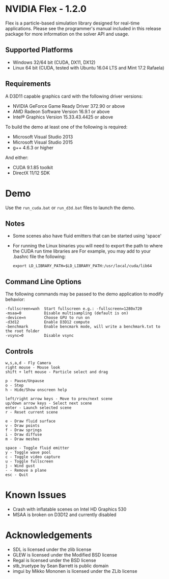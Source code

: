 NVIDIA Flex - 1.2.0
===================

Flex is a particle-based simulation library designed for real-time applications.
Please see the programmer's manual included in this release package for more information on
the solver API and usage.

Supported Platforms
-------------------

* Windows 32/64 bit (CUDA, DX11, DX12)
* Linux 64 bit (CUDA, tested with Ubuntu 16.04 LTS and Mint 17.2 Rafaela)

Requirements
------------

A D3D11 capable graphics card with the following driver versions:

* NVIDIA GeForce Game Ready Driver 372.90 or above
* AMD Radeon Software Version 16.9.1 or above
* Intel® Graphics Version 15.33.43.4425 or above

To build the demo at least one of the following is required:

* Microsoft Visual Studio 2013
* Microsoft Visual Studio 2015
* g++ 4.6.3 or higher

And either: 

* CUDA 9.1.85 toolkit
* DirectX 11/12 SDK

Demo 
====

Use the `run_cuda.bat` or `run_d3d.bat` files to launch the demo.

Notes 
-----

* Some scenes also have fluid emitters that can be started using 'space'
* For running the Linux binaries you will need to export the path to where the CUDA run time libraries are
  For example, you may add to your .bashrc file the following:
       
      export LD_LIBRARY_PATH=$LD_LIBRARY_PATH:/usr/local/cuda/lib64


Command Line Options
--------------------

The following commands may be passed to the demo application to modify behavior:

    -fullscreen=wxh  Start fullscreen e.g.: -fullscreen=1280x720
    -msaa=0          Disable multisampling (default is on)
    -device=n        Choose GPU to run on
    -d3d12           Enable D3D12 compute
    -benchmark       Enable bencmark mode, will write a benchmark.txt to the root folder
    -vsync=0         Disable vsync

Controls
--------

    w,s,a,d - Fly Camera
    right mouse - Mouse look
    shift + left mouse - Particle select and drag

    p - Pause/Unpause
    o - Step
    h - Hide/Show onscreen help
    
    left/right arrow keys - Move to prev/next scene
    up/down arrow keys - Select next scene
    enter - Launch selected scene
    r - Reset current scene
    
    e - Draw fluid surface
    v - Draw points
    f - Draw springs
    i - Draw diffuse
    m - Draw meshes
    
    space - Toggle fluid emitter
    y - Toggle wave pool
    c - Toggle video capture
    u - Toggle fullscreen
    j - Wind gust
    - - Remove a plane
    esc - Quit

Known Issues
============

* Crash with inflatable scenes on Intel HD Graphics 530
* MSAA is broken on D3D12 and currently disabled

Acknowledgements
================

* SDL is licensed under the zlib license
* GLEW is licensed under the Modified BSD license
* Regal is licensed under the BSD license
* stb_truetype by Sean Barrett is public domain
* imgui by Mikko Mononen is licensed under the ZLib license

